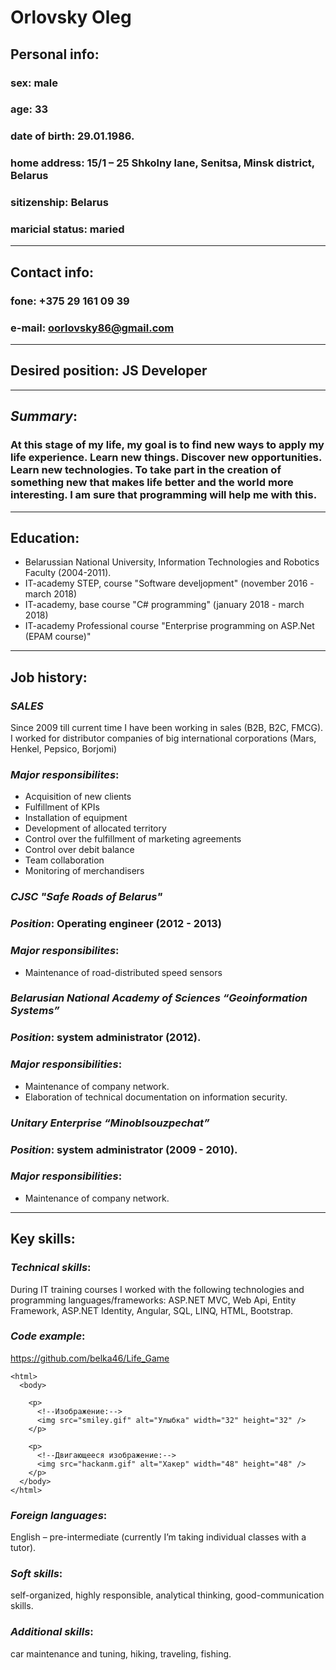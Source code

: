 # Orlovsky Oleg
## **Personal info**:
### **sex**: male
### **age**: 33
### **date of birth**: 29.01.1986.
### **home address**:  15/1 – 25 Shkolny lane, Senitsa, Minsk district, Belarus
### **sitizenship**: Belarus
### **maricial status**: maried
---
## **Contact info**:
### **fone**: +375 29 161 09 39
### **e-mail**: oorlovsky86@gmail.com
---
## **Desired position**: JS Developer
---
## __*Summary*__:
### At this stage of my life, my goal is to find new ways to apply my life experience. Learn new things. Discover new opportunities. Learn new technologies. To take part in the creation of something new that makes life better and the world more interesting. I am sure that programming will help me with this.
---
## **Education**: 
* Belarussian National University, Information Technologies and Robotics Faculty (2004-2011).
* IT-academy STEP, course "Software develjopment" (november 2016 - march 2018)
* IT-academy, base course "C# programming" (january 2018 - march 2018)
* IT-academy Professional course "Enterprise programming on ASP.Net (EPAM course)"
---
## **Job history**:
### __*SALES*__
Since 2009 till current time I have been working in sales (B2B, B2C, FMCG).
I worked for distributor companies of big international corporations (Mars, Henkel, Pepsico, Borjomi)
### *Major responsibilites*:
* Acquisition of new clients
* Fulfillment of KPIs
* Installation of equipment
* Development of allocated territory
* Control over the fulfillment of marketing agreements
* Control over debit balance
* Team collaboration
* Monitoring of merchandisers
### __*CJSC "Safe Roads of Belarus"*__
### *Position*: Operating engineer (2012 - 2013)
### *Major responsibilites*:
* Maintenance of road-distributed speed sensors
### __*Belarusian National Academy of Sciences “Geoinformation Systems”*__
### *Position*: system administrator (2012).
### *Major responsibilities*:
* Maintenance of company network.
* Elaboration of technical documentation on information security.
### __*Unitary Enterprise “Minoblsouzpechat”*__
### *Position*: system administrator (2009 - 2010).
### *Major responsibilities*:
* Maintenance of company network.
---
## **Key skills**:
### __*Technical skills*__:
During IT training courses I worked with the following technologies and programming
languages/frameworks: ASP.NET MVC, Web Api, Entity Framework, ASP.NET Identity, Angular, SQL,
LINQ, HTML, Bootstrap.
### *Code example*:
https://github.com/belka46/Life_Game

```
<html>
  <body>

    <p>
      <!--Изображение:-->
      <img src="smiley.gif" alt="Улыбка" width="32" height="32" />
    </p>

    <p>
      <!--Двигающееся изображение:-->
      <img src="hackanm.gif" alt="Хакер" width="48" height="48" />
    </p>
  </body>
</html>
```
### __*Foreign languages*__: 
English – pre-intermediate (currently I’m taking individual classes with a tutor).
### __*Soft skills*__: 
self-organized, highly responsible, analytical thinking, good-communication skills.
### __*Additional skills*__: 
car maintenance and tuning, hiking, traveling, fishing.
